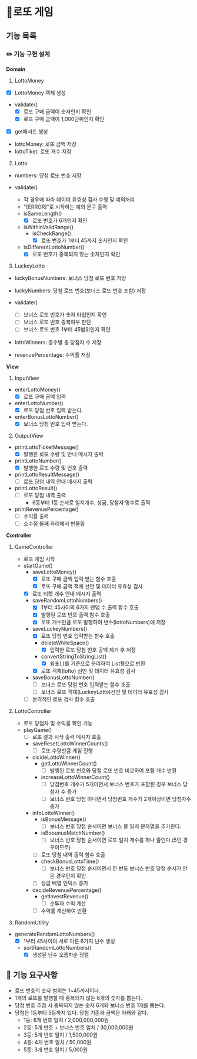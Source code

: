 # 💸로또 게임

## 기능 목록

### ✏️ 기능 구현 설계

**Domain**

1. LottoMoney

- [x] LottoMoney 객체 생성
- validate()
  - [x] 로또 구매 금액이 숫자인지 확인
  - [x] 로또 구매 금액이 1,000단위인지 확인
- [x] get메서드 생성
- lottoMoney: 로또 금액 저장
- lottoTiket: 로또 개수 저장

2. Lotto

- numbers: 당첨 로또 번호 저장

- validate()
  - 각 경우에 따라 데이터 유효성 검사 수행 및 예외처리
  - "[ERROR]"로 시작하는 예외 문구 출력
  - isSameLength()
    - [x] 로또 번호가 6개인지 확인
  - isWithinValidRange()
    - isCheckRange()
      - [x] 로또 번호가 1부터 45까지 숫자인지 확인
  - isDifferentLottoNumber()
    - [x] 로또 번호가 중복되지 않는 숫자인지 확인

3. LuckeyLotto

- luckyBonusNumbers: 보너스 당첨 로또 번호 저장
- luckyNumbers: 당첨 로또 번호(보너스 로또 번호 포함) 저장

- validate()
  - [ ] 보너스 로또 번호가 숫자 타입인지 확인
  - [ ] 보너스 로또 번호 중복여부 판단
  - [ ] 보너스 로또 번호 1부터 45범위인지 확인
- lottoWinners: 등수별 총 당첨자 수 저장
- revenuePercentage: 수익률 저장

**View**

1. InputView

- enterLottoMoney()
  - [x] 로또 구매 금액 입력
- enterLottoNumber()
  - [x] 로또 당첨 번호 입력 받는다.
- enterBonusLottoNumber()
  - [x] 보너스 당청 번호 입력 받는다.

2. OutputView

- printLottoTicketMessage()
  - [x] 발행한 로또 수량 및 안내 메시지 출력
- printLottoNumber()
  - [x] 발행한 로또 수량 및 번호 출력
- printLottoResultMessage()
  - [ ] 로또 당첨 내역 안내 메시지 출력
- printLottoResult()
  - [ ] 로또 당첨 내역 출력
    - 6등부터 1등 순서로 일치개수, 상금, 당첨자 명수로 출력
- printRevenuePercentage()
  - [ ] 수익률 출력
  - [ ] 소수점 둘째 자리에서 반올림

**Controller**

1. GameController

   - 로또 게임 시작
   - startGame()
     - saveLottoMoney()
       - [x] 로또 구매 금액 입력 받는 함수 호출
       - [x] 로또 구매 금액 객체 선언 및 데이터 유효성 검사
     - [x] 로또 티켓 개수 안내 메시지 출력
     - saveRandomLottoNumbers()
       - [x] 1부터 45사이의 6가지 랜덤 수 출력 함수 호출
       - [x] 발행된 로또 번호 출력 함수 호출
       - [x] 로또 개수만큼 로또 발행하여 변수(lottoNumbers)에 저장
     - saveLuckeyNumbers()
       - [x] 로또 당첨 번호 입력받는 함수 호출
       - deleteWhiteSpace()
         - [x] 입력한 로또 당첨 번호 공백 제거 후 저장
       - convertStringToStringList()
         - [x] 쉼표(,)를 기준으로 분리하여 List형으로 반환
       - [x] 로또 객체(lotto) 선언 및 데이터 유효성 검사
     - saveBonusLottoNumber()
       - [ ] 보너스 로또 당첨 번호 입력받는 함수 호출
       - [ ] 보너스 로또 객체(LuckeyLotto)선언 및 데이터 유효성 검사
     - [ ] 본격적인 로또 검사 함수 호출

2. LottoController
   - 로또 당첨자 및 수익률 확인 기능
   - playGame()
     - [ ] 로또 결과 시작 출력 메시지 호출
     - saveResetLottoWinnerCounts()
       - [ ] 로또 수량만큼 게임 진행
     - dicideLottoWinner()
       - getLottoWinnerCount()
         - [ ] 발행된 로또 번호와 당첨 로또 번호 비교하여 포함 개수 반환
       - increaseLottoWinnerCount()
         - [ ] 당첨번호 개수가 5개이면서 보너스 번호가 포함된 경우 보너스 당첨자 수 증가
         - [ ] 보너스 번호 당첨 아니면서 당첨번호 개수가 2개이상이면 당첨자수 증가
     - infoLottoWinner()
       - isBonusMessage()
         - [ ] 보너스 번호 당첨 순서이면 보너스 볼 일치 문자열을 추가한다.
       - isBoounusMatchNumber()
         - [ ] 보너스 번호 당첨 순서이면 로또 일치 개수를 하나 줄인다.(5인 경우이므로)
       - [ ] 로또 당첨 내역 출력 함수 호출
       - checkBonusLottoTime()
         - [ ] 보너스 번호 당첨 순서이면서 한 번도 보너스 번호 당첨 순서가 안온 경우인지 확인
       - [ ] 상금 배열 인덱스 증가
     - decideRevenuePercentage()
       - getInvestRevenue()
         - [ ] 순투자 수익 계산
       - [ ] 수익률 계산하여 반환
3. RandomUtility

- generateRandomLottoNumbers()
  - [x] 1부터 45사이의 서로 다른 6가지 난수 생성
  - sortRandomLottoNumbers()
    - [x] 생성된 난수 오름차순 정렬

## 🚀 기능 요구사항

- 로또 번호의 숫자 범위는 1~45까지이다.
- 1개의 로또를 발행할 때 중복되지 않는 6개의 숫자를 뽑는다.
- 당첨 번호 추첨 시 중복되지 않는 숫자 6개와 보너스 번호 1개를 뽑는다.
- 당첨은 1등부터 5등까지 있다. 당첨 기준과 금액은 아래와 같다.
  - 1등: 6개 번호 일치 / 2,000,000,000원
  - 2등: 5개 번호 + 보너스 번호 일치 / 30,000,000원
  - 3등: 5개 번호 일치 / 1,500,000원
  - 4등: 4개 번호 일치 / 50,000원
  - 5등: 3개 번호 일치 / 5,000원
